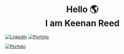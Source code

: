 <h1 align="center">
  Hello 🌎 <br> I am Keenan Reed
</h1>

[![LinkedIn](https://img.shields.io/badge/LinkedIn-0077B5?style=for-the-badge&logo=linkedin&logoColor=white)](https://www.linkedin.com/in/keenancodes/) [![Porfolio](https://img.shields.io/badge/Portfolio-aqua?style=for-the-badge&logo=&logoColor=464647)](https://astralgnome.github.io/KeenanReedPortfolio)

<a target="_blank" href="https://google.com">![Porfolio](https://img.shields.io/badge/Portfolio-aqua?style=for-the-badge&logo=&logoColor=464647)</a>

<!--
**AstralGnome/AstralGnome** is a ✨ _special_ ✨ repository because its `README.md` (this file) appears on your GitHub profile.

Here are some ideas to get you started:

- 🔭 I’m currently working on ...
- 🌱 I’m currently learning ...
- 👯 I’m looking to collaborate on ...
- 🤔 I’m looking for help with ...
- 💬 Ask me about ...
- 📫 How to reach me: ...
- 😄 Pronouns: ...
- ⚡ Fun fact: ...
-->
